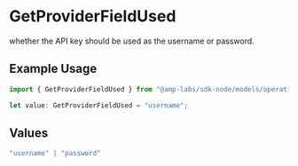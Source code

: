 # GetProviderFieldUsed

whether the API key should be used as the username or password.

## Example Usage

```typescript
import { GetProviderFieldUsed } from "@amp-labs/sdk-node/models/operations";

let value: GetProviderFieldUsed = "username";
```

## Values

```typescript
"username" | "password"
```